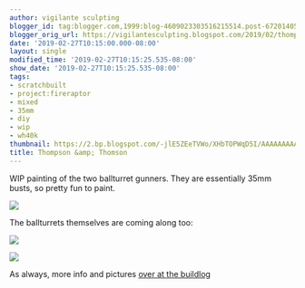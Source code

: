 ```yaml
---
author: vigilante sculpting
blogger_id: tag:blogger.com,1999:blog-4609023303516215514.post-6720140560972827607
blogger_orig_url: https://vigilantesculpting.blogspot.com/2019/02/thompson-thomson.html
date: '2019-02-27T10:15:00.000-08:00'
layout: single
modified_time: '2019-02-27T10:15:25.535-08:00'
show_date: '2019-02-27T10:15:25.535-08:00'
tags:
- scratchbuilt
- project:fireraptor
- mixed
- 35mm
- diy
- wip
- wh40k
thumbnail: https://2.bp.blogspot.com/-jlE5ZEeTVWo/XHbTOPWqD5I/AAAAAAAAAPo/Omm_67SmFuoX8JHRr0ks4h9Tvrn4r9w9QCLcBGAs/s320-c/IMG_6195.JPG
title: Thompson &amp; Thomson
---
```

WIP painting of the two ballturret gunners. They are essentially 35mm
busts, so pretty fun to paint.  
  

![](https://2.bp.blogspot.com/-jlE5ZEeTVWo/XHbTOPWqD5I/AAAAAAAAAPo/Omm_67SmFuoX8JHRr0ks4h9Tvrn4r9w9QCLcBGAs/s1600/IMG_6195.JPG)

  
The ballturrets themselves are coming along too:  
  

![](https://2.bp.blogspot.com/-OiN-AlaOxrI/XHbTVxIHHWI/AAAAAAAAAPs/VRlxlXA5a7Q7oAfaC40jnftSACEatfDKwCLcBGAs/s1600/IMG_6193.JPG)

![](https://1.bp.blogspot.com/-Dvit3aQUZZk/XHbTZOGszOI/AAAAAAAAAPw/tdGz2m3QrSwZeDvU88pGwm1homRsHev7wCLcBGAs/s1600/IMG_6196.JPG)

  
  
  
  
  
As always, more info and pictures [over at the
buildlog](http://www.papermodelers.com/forum/alternate-dimensions/42866-fire-raptor-version-2-a-5.html#48)  
  
